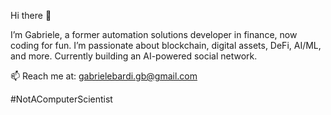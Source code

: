 Hi there 👋

I’m Gabriele, a former automation solutions developer in finance, now coding for fun. 
I’m passionate about blockchain, digital assets, DeFi, AI/ML, and more. Currently building an AI-powered social network.

📫 Reach me at: gabrielebardi.gb@gmail.com

#NotAComputerScientist


<!---
BG4Finance/BG4Finance is a ✨ special ✨ repository because its `README.md` (this file) appears on your GitHub profile.
You can click the Preview link to take a look at your changes.
--->
